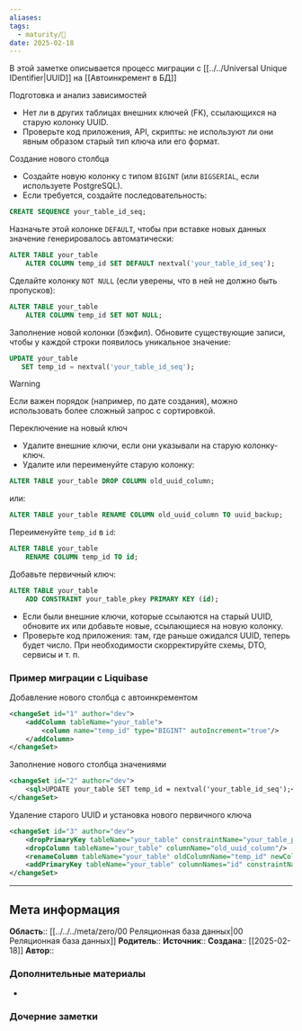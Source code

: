 ```yaml
---
aliases: 
tags:
  - maturity/🌱
date: 2025-02-18
---
```

В этой заметке описывается процесс миграции с [[../../Universal Unique IDentifier|UUID]] на [[Автоинкремент в БД]]

Подготовка и анализ зависимостей
- Нет ли в других таблицах внешних ключей (FK), ссылающихся на старую колонку UUID.
- Проверьте код приложения, API, скрипты: не используют ли они явным образом старый тип ключа или его формат.

Создание нового столбца
- Создайте новую колонку с типом `BIGINT` (или `BIGSERIAL`, если используете PostgreSQL).
- Если требуется, создайте последовательность:

```sql
CREATE SEQUENCE your_table_id_seq;
```

Назначьте этой колонке `DEFAULT`, чтобы при вставке новых данных значение генерировалось автоматически:

```sql
ALTER TABLE your_table
    ALTER COLUMN temp_id SET DEFAULT nextval('your_table_id_seq');
```

Сделайте колонку `NOT NULL` (если уверены, что в ней не должно быть пропусков):

```sql
ALTER TABLE your_table
    ALTER COLUMN temp_id SET NOT NULL;
```

Заполнение новой колонки (бэкфил). Обновите существующие записи, чтобы у каждой строки появилось уникальное значение:
```sql
UPDATE your_table
   SET temp_id = nextval('your_table_id_seq');
```

> [!WARNING] 
> Если важен порядок (например, по дате создания), можно использовать более сложный запрос с сортировкой.

Переключение на новый ключ
- Удалите внешние ключи, если они указывали на старую колонку-ключ.
- Удалите или переименуйте старую колонку:

```sql
ALTER TABLE your_table DROP COLUMN old_uuid_column;
```
или:
```sql
ALTER TABLE your_table RENAME COLUMN old_uuid_column TO uuid_backup;
```

Переименуйте `temp_id` в `id`:
```sql
ALTER TABLE your_table
    RENAME COLUMN temp_id TO id;
```

Добавьте первичный ключ:
```sql
ALTER TABLE your_table
    ADD CONSTRAINT your_table_pkey PRIMARY KEY (id);
```

- Если были внешние ключи, которые ссылаются на старый UUID, обновите их или добавьте новые, ссылающиеся на новую колонку.
- Проверьте код приложения: там, где раньше ожидался UUID, теперь будет число. При необходимости скорректируйте схемы, DTO, сервисы и т. п.
### Пример миграции с Liquibase
Добавление нового столбца с автоинкрементом
```xml
<changeSet id="1" author="dev">
    <addColumn tableName="your_table">
        <column name="temp_id" type="BIGINT" autoIncrement="true"/>
    </addColumn>
</changeSet>
```

Заполнение нового столбца значениями
```xml
<changeSet id="2" author="dev">
    <sql>UPDATE your_table SET temp_id = nextval('your_table_id_seq');</sql>
</changeSet>
```

Удаление старого UUID и установка нового первичного ключа
```xml
<changeSet id="3" author="dev">
    <dropPrimaryKey tableName="your_table" constraintName="your_table_pkey"/>
    <dropColumn tableName="your_table" columnName="old_uuid_column"/>
    <renameColumn tableName="your_table" oldColumnName="temp_id" newColumnName="id"/>
    <addPrimaryKey tableName="your_table" columnNames="id" constraintName="your_table_pkey"/>
</changeSet>
```
***
## Мета информация
**Область**:: [[../../../meta/zero/00 Реляционная база данных|00 Реляционная база данных]]
**Родитель**:: 
**Источник**:: 
**Создана**:: [[2025-02-18]]
**Автор**:: 
### Дополнительные материалы
- 

### Дочерние заметки
<!-- QueryToSerialize: LIST FROM [[]] WHERE contains(Родитель, this.file.link) or contains(parents, this.file.link) -->

